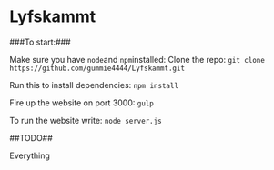Lyfskammt
=========

###To start:###

Make sure you have `node`and `npm`installed:
Clone the repo:
`git clone https://github.com/gummie4444/Lyfskammt.git`

Run this to install dependencies:
`npm install`


Fire up the website on port 3000:
`gulp`

To run the website write:
`node server.js`


##TODO##


Everything
